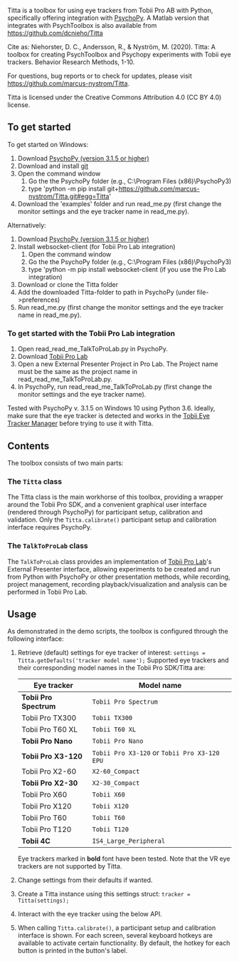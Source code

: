 Titta is a toolbox for using eye trackers from Tobii Pro AB with Python,
specifically offering integration with [PsychoPy](https://www.psychopy.org/). A Matlab version
that integrates with PsychToolbox is also available from
https://github.com/dcnieho/Titta

Cite as:
Niehorster, D. C., Andersson, R., & Nyström, M. (2020). Titta: A toolbox for creating PsychToolbox and Psychopy experiments with Tobii eye trackers. Behavior Research Methods, 1-10.

For questions, bug reports or to check for updates, please visit
https://github.com/marcus-nystrom/Titta. 

Titta is licensed under the Creative Commons Attribution 4.0 (CC BY 4.0) license.

## To get started
To get started on Windows:
1. Download [PsychoPy (version 3.1.5 or higher)](https://www.psychopy.org)
1. Download and install [git](https://www.git-scm.com/downloads)
1. Open the command window
	1. Go the the PsychoPy folder (e.g., C:\Program Files (x86)\PsychoPy3)
	1. type 'python -m pip install git+https://github.com/marcus-nystrom/Titta.git#egg=Titta' 
1. Download the 'examples' folder and run read_me.py (first change the monitor settings and the eye tracker name in read_me.py).
	
Alternatively:
1. Download [PsychoPy (version 3.1.5 or higher)](https://www.psychopy.org)
1. Install websocket-client (for Tobii Pro Lab integration)
	1. Open the command window
	1. Go the the PsychoPy folder (e.g., C:\Program Files (x86)\PsychoPy3)
	1. type 'python -m pip install websocket-client (if you use the Pro Lab integration)
1. Download or clone the Titta folder
1. Add the downloaded Titta-folder to path in PsychoPy (under file->preferences)
1. Run read_me.py (first change the monitor settings and the eye tracker name in read_me.py).

### To get started with the Tobii Pro Lab integration
1. Open read_read_me_TalkToProLab.py in PsychoPy.
1. Download [Tobii Pro Lab](https://www.tobiipro.com/product-listing/tobii-pro-lab/)
1. Open a new External Presenter Project in Pro Lab. The Project name must be the same as the project name in read_read_me_TalkToProLab.py.
1. In PsychoPy, run read_read_me_TalkToProLab.py (first change the monitor settings and the eye tracker name).

Tested with PsychoPy v. 3.1.5 on Windows 10 using Python 3.6. Ideally, make sure that the eye tracker is detected and works in 
the [Tobii Eye Tracker Manager](https://www.tobiipro.com/product-listing/eye-tracker-manager/) before trying to use it with Titta.

## Contents
The toolbox consists of two main parts:
### The `Titta` class
The Titta class is the main workhorse of this toolbox, providing a wrapper around the Tobii Pro SDK, and a convenient graphical user interface (rendered through PsychoPy) for participant setup, calibration and validation. Only the `Titta.calibrate()` participant setup and calibration interface requires PsychoPy.
### The `TalkToProLab` class
The `TalkToProLab` class provides an implementation of [Tobii Pro Lab](https://www.tobiipro.com/product-listing/tobii-pro-lab/)'s External Presenter interface, allowing experiments to be created and run from Python with PsychoPy or other presentation methods, while recording, project management, recording playback/visualization and analysis can be performed in Tobii Pro Lab.

## Usage
As demonstrated in the demo scripts, the toolbox is configured through
the following interface:
1. Retrieve (default) settings for eye tracker of interest: `settings =
Titta.getDefaults('tracker model name');` Supported eye trackers and their corresponding model names in the Tobii Pro SDK/Titta are:

    |Eye tracker|Model name|
    |---|---|
    |**Tobii Pro Spectrum**|`Tobii Pro Spectrum`|
    |Tobii Pro TX300|`Tobii TX300`|
    |Tobii Pro T60 XL|`Tobii T60 XL`|
    |**Tobii Pro Nano**|`Tobii Pro Nano`|
    |**Tobii Pro X3-120**|`Tobii Pro X3-120` or `Tobii Pro X3-120 EPU`|
    |Tobii Pro X2-60|`X2-60_Compact`|
    |**Tobii Pro X2-30**|`X2-30_Compact`|
    |Tobii Pro X60|`Tobii X60`|
    |Tobii Pro X120|`Tobii X120`|
    |Tobii Pro T60|`Tobii T60`|
    |Tobii Pro T120|`Tobii T120`|
    |**Tobii 4C**|`IS4_Large_Peripheral`|
  
    Eye trackers marked in **bold** font have been tested. Note that the VR eye trackers are not supported by Titta. 
  
2. Change settings from their defaults if wanted.
3. Create a Titta instance using this settings struct: `tracker = Titta(settings);`
4. Interact with the eye tracker using the below API.
5. When calling `Titta.calibrate()`, a participant setup and calibration interface is shown. For each screen, several keyboard hotkeys are available to activate certain functionality. By default, the hotkey for each button is printed in the button's label. 
